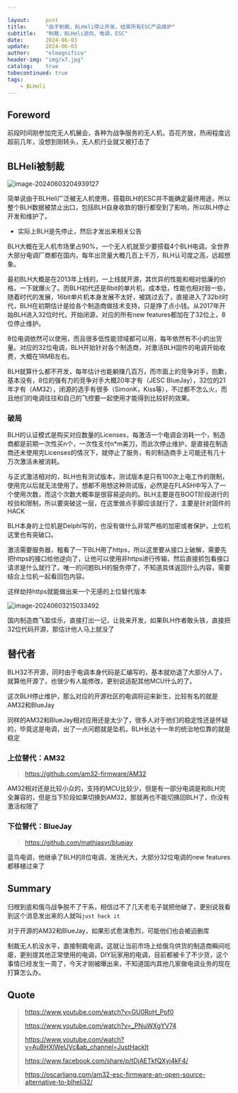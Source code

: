 ```yaml
---

layout:     post
title:      "由于制裁，BLHeli停止开发，结束所有ESC产品维护"
subtitle:   "制裁，BLHeli逆向，电调，ESC"
date:       2024-06-03
update:     2024-06-03
author:     "elmagnifico"
header-img: "img/x7.jpg"
catalog:    true
tobecontinued: true
tags:
    - BLHeli
---
```


## Foreword

前段时间刚参加完无人机展会，各种为战争服务的无人机，百花齐放，热闹程度远超前几年，没想到刚转头，无人机行业就又被打击了



## BLHeli被制裁

![image-20240603204939127](https://img.elmagnifico.tech/static/upload/elmagnifico/202406032049280.png)

简单说由于BLHeli广泛被无人机使用，搭载BLH的ESC并不能确定最终用途，所以整个BLH数据被禁止出口，包括BLH自身收款的银行都受到了影响，所以BLH停止开发和维护了。

- 实际上BLH是先停止，然后才发出来相关公告



BLH大概在无人机市场里占90%，一个无人机就至少要搭载4个BLH电调，全世界大部分电调厂商都在国内，每年出货量大概几百上千万，BLH认可度之高，远超想象。

最初BLH大概是在2013年上线的，一上线就开源，其优异的性能和相对低廉的价格，一下就爆火了。而BLH初代还是8bit的单片机，成本低，性能也相对弱一些，随着时代的发展，16bit单片机本身发展不太好，被跳过去了，直接进入了32bit时代，BLH在初期估计是给各个制造商做技术支持，只是挣了点小钱。从2017年开始BLH进入32位时代，开始闭源，对应的所有new features都加在了32位上，8位停止维护。

8位电调依然可以使用，而且很多低性能领域都可以用，每年依然有不小的出货量。对应的32位电调，BLH开始针对各个制造商，对激活BLH固件的电调开始收费，大概在1RMB左右。

BLH就算什么都不开发，每年估计也能躺赚几百万，而市面上的竞争对手，抱歉，基本没有，8位的强有力的竞争对手大概20年才有（JESC BlueJay），32位的21年才有（AM32），闭源的选手有很多（SimonK，Kiss等），不过都不怎么火，而且他们的电调往往和自己的飞控要一起使用才能得到比较好的效果。



### 破局

BLH的认证模式是购买对应数量的Licenses，每激活一个电调会消耗一个，制造商都是前期一次性买n个，一次性支付n*m美刀，而此次停止维护，是直接在制造商还未使用完Licenses的情况下，就停止了服务，有的制造商手上可能还有几十万次激活未被消耗。



与正式激活相对的，BLH也有测试版本，测试版本是只有100次上电工作的限制，使用完以后就无法使用了。想都不用想这种测试版，必然是在FLASH中写入了一个使用次数，而这个次数大概率是很容易逆向的。BLH主要是在BOOT阶段进行的校验和限制，所以要突破这一层，在这里做点手脚应该就行了，主要是针对固件的HACK



BLH本身的上位机是Delphi写的，也没有做什么非常严格的加密或者保护，上位机这里也有突破口。



激活需要服务器，粗看了一下BLH用了https，所以这里要从接口上破解，需要先把https的接口给他逆向了，让他可以使用非https进行传输，然后直接抓包看接口请求是什么就行了。唯一的问题BLH的服务停了，不知道具体返回什么内容，需要结合上位机一起看回包内容。

这样劫持https就能做出来一个无感的上位替代版本



![image-20240603215033492](https://img.elmagnifico.tech/static/upload/elmagnifico/202406032150528.png)

国内制造商飞盈佳乐，直接打出一记，让我来开发，如果BLH作者敢头铁，直接把32位代码开源，那估计他人马上就没了



## 替代者

BLH32不开源，同时由于电调本身代码是汇编写的，基本就劝退了大部分人了，就算他开源了，也很少有人能修改，更别说适配其他MCU什么的了。

这次BLH停止维护，那么对应的开源社区的电调将迎来新生，比较有名的就是AM32和BlueJay

同样的AM32和BlueJay相对应用还是太少了，很多人对于他们的稳定性还是怀疑的，毕竟这是电调，出了一点问题就是坠机，BLH长达十一年的统治地位靠的就是稳定



### 上位替代：AM32

> https://github.com/am32-firmware/AM32

AM32相对还是比较小众的，支持的MCU比较少，但是有一部分电调是和BLH完全兼容的，但是当下阶段如果切换到AM32，那就再也不能切换回BLH了，你没有激活权限了



### 下位替代：BlueJay

> https://github.com/mathiasvr/bluejay

蓝鸟电调，他继承了BLH的8位电调，发扬光大，大部分32位电调的new features都移植过来了



## Summary

归根到底和俄乌战争脱不了干系，相信过不了几天老毛子就把他破了，更别说我看到这个消息发出来的人就叫`just hack it`

对于开源的AM32和BlueJay，如果形式愈演愈烈，可能他们也会被迫删库

制裁无人机没水平，直接制裁电调，这就让当前市场上给俄乌供货的制造商瞬间吃瘪，更别提其他正常使用的电调，DIY玩家用的电调，目前都被卡了不少货，这个事情已经发生一周了，今天才刚被曝出来，不知道国内其他几家做电调业务的现在打算怎么办。



## Quote

> https://www.youtube.com/watch?v=GU0RoH_Pof0
>
> https://www.youtube.com/watch?v=_PNuWXgYV74
>
> https://www.youtube.com/watch?v=AuBHXlWeUVc&ab_channel=JustHackIt
>
> https://www.facebook.com/share/p/tDjAETkfQXyj4kF4/
>
> https://oscarliang.com/am32-esc-firmware-an-open-source-alternative-to-blheli32/
